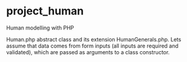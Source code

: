 # project_human
Human modelling with PHP

Human.php abstract class and its extension HumanGenerals.php. Lets assume that data comes from form inputs (all inputs are required and validated), which are passed as arguments to a class constructor.
